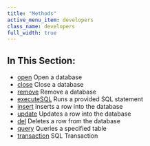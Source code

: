 ```yaml
---
title: "Methods"
active_menu_item: developers
class_name: developers
full_width: true
---
```



## In This Section:

 - [open](/developers/documentation/ac-mobile-build-phonegap/cordova/ac-mobile-build/ac-build-plugins/sqlite-plugin/methods/open3)
    Open a database
 - [close](/developers/documentation/ac-mobile-build-phonegap/cordova/ac-mobile-build/ac-build-plugins/sqlite-plugin/methods/close2)
    Close a database
 - [remove](/developers/documentation/ac-mobile-build-phonegap/cordova/ac-mobile-build/ac-build-plugins/sqlite-plugin/methods/remove)
    Remove a database
 - [executeSQL](/developers/documentation/ac-mobile-build-phonegap/cordova/ac-mobile-build/ac-build-plugins/sqlite-plugin/methods/executesql)
    Runs a provided SQL statement
 - [insert](/developers/documentation/ac-mobile-build-phonegap/cordova/ac-mobile-build/ac-build-plugins/sqlite-plugin/methods/insert2)
    Inserts a row into the database
 - [update](/developers/documentation/ac-mobile-build-phonegap/cordova/ac-mobile-build/ac-build-plugins/sqlite-plugin/methods/update2)
    Updates a row into the database
 - [del](/developers/documentation/ac-mobile-build-phonegap/cordova/ac-mobile-build/ac-build-plugins/sqlite-plugin/methods/del)
    Deletes a row from the database
 - [query](/developers/documentation/ac-mobile-build-phonegap/cordova/ac-mobile-build/ac-build-plugins/sqlite-plugin/methods/query)
    Queries a specified table
 - [transaction](/developers/documentation/ac-mobile-build-phonegap/cordova/ac-mobile-build/ac-build-plugins/sqlite-plugin/methods/transaction)
    SQL Transaction

